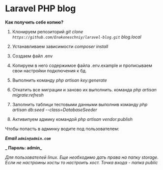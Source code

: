 # Laravel PHP blog
**Как получить себе копию?**

1. Клонируем репозиторий _git clone `https://github.com/Enakoneschniy/laravel-blog.git` blog.local_

2. Устанавливаем зависимости _composer install_

3. Создаем файл .env

4. Копируем в него содержимое файла .env.example и прописываем свои настройки подключения к бд.

5. Выполнить команду _php artisan key:generate_

6. Откатить все миграции и заново их выполнить. команда _php artisan migrate:refresh_

7. Заполнить таблици тестовыми данными выполнив команду _php artisan db:seed --class=DatabaseSeeder_

8. Активипуем адмику командой _php artisan vendor:publish_
  
 Чтобы попасть в админку водите под пользователем:
  
  **_Email `admin@admin.com`_**
  
  **_ Пароль: admin_**
 
 _Для пользователей linux. Еще необходимо дать права на папку storage.
 Если не настроины хосты то настроить хост. Точка входа - папка public_
